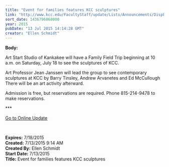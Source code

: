 ```yaml
---
title: "Event for families features KCC sculptures"
link: "http://www.kcc.edu/FacultyStaff/update/Lists/Announcements/DispForm.aspx?ID=1978"
sort_date: 1436796868000
year: 2015
pubDate: "13 Jul 2015 14:14:28 GMT"
creator: "Ellen Schmidt"
---
```


<div><b>Body:</b> <div class="ExternalClassEBA7C68A457349568D6AADC0641A84AF"><p>​Art Start Studio of Kankakee will have a Family Field Trip beginning at 10 a.m. on Saturday, July 18 to see the sculptures of KCC.</p>
<p>Art Professor Jean Janssen will lead the group to see contemporary sculptures at KCC by Barry Tinsley, Andrew Arvanetes and Ed McCullough There will be an art activity afterward.</p>
<p>Admission is free, but reservations are required. Phone 815-214-9478 to make reservations.<br /></p>
<p>***</p>
<p><a href="/update">Go to Online Update</a></p>
<p> </p></div></div>
<div><b>Expires:</b> 7/18/2015</div>
<div><b>Created:</b> 7/13/2015 9:14 AM</div>
<div><b>Created By:</b> Ellen Schmidt</div>
<div><b>Start Date:</b> 7/13/2015</div>
<div><b>Title:</b> Event for families features KCC sculptures</div>
